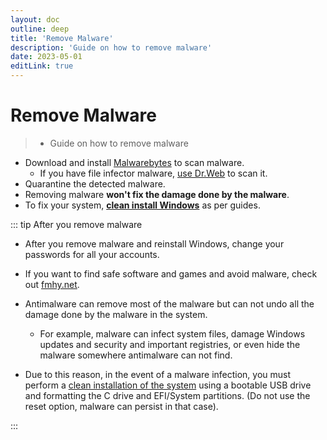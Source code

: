 ```yaml
---
layout: doc
outline: deep
title: 'Remove Malware'
description: 'Guide on how to remove malware'
date: 2023-05-01
editLink: true
---
```


# Remove Malware

> - Guide on how to remove malware

- Download and install [Malwarebytes][1] to scan malware. 
    - If you have file infector malware, [use Dr.Web][2] to scan it. 
- Quarantine the detected malware.
- Removing malware **won't fix the damage done by the malware**.
- To fix your system, **[clean install Windows](./clean_install_windows)** as per guides.

::: tip After you remove malware

- After you remove malware and reinstall Windows, change your passwords for all your accounts.
- If you want to find safe software and games and avoid malware, check out [fmhy.net][3].

- Antimalware can remove most of the malware but can not undo all the damage done by the malware in the system.   
  - For example, malware can infect system files, damage Windows updates and security and important registries, or even hide the malware somewhere antimalware can not find.  
- Due to this reason, in the event of a malware infection, you must perform a [clean installation of the system](./clean_install_windows) using a bootable USB drive and formatting the C drive and EFI/System partitions. (Do not use the reset option, malware can persist in that case).

:::

[1]: https://downloads.malwarebytes.com/file/mb5-windows
[2]: https://free.drweb.com/download+cureit/gr
[3]: https://fmhy.net/beginners-guide